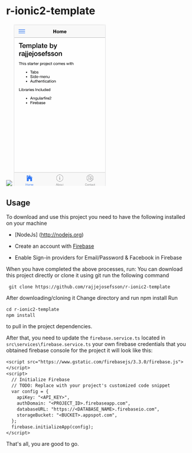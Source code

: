 # r-ionic2-template



<p>
   <img src="https://github.com/rajjejosefsson/r-ionic2-template/blob/master/src/assets/images/Skärmavbild%202017-01-29%20kl.%2011.55.31.png" width="250"/>
  
   <img src="https://github.com/rajjejosefsson/r-ionic2-template/blob/master/src/assets/images/side-menu.gif" width="250"/>

</p>




## Usage

To download and use this project you need to have the following installed on your machine

* [NodeJs] (http://nodejs.org)

* Create an account with [Firebase](http://firebase.google.com)

* Enable Sign-in providers for Email/Password & Facebook in Firebase

When you have completed the above processes, run:
You can download this project directly or clone it using git
run the following command
```
 git clone https://github.com/rajjejosefsson/r-ionic2-template
`````

After downloading/cloning it
Change directory and run npm install
Run
```
cd r-ionic2-template
npm install
```
to pull in the project dependencies.

After that, you need to update the `firebase.service.ts` located in `src\services\firebase.service.ts` your own firebase credentials that you obtained firebase console for the project
it will look like this:

```
<script src="https://www.gstatic.com/firebasejs/3.3.0/firebase.js"></script>
<script>
  // Initialize Firebase
  // TODO: Replace with your project's customized code snippet
  var config = {
    apiKey: "<API_KEY>",
    authDomain: "<PROJECT_ID>.firebaseapp.com",
    databaseURL: "https://<DATABASE_NAME>.firebaseio.com",
    storageBucket: "<BUCKET>.appspot.com",
  };
  firebase.initializeApp(config);
</script>
```

That's all, you are good to go.


